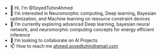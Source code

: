 - 👋 Hi, I’m @SoyedTuhinAhmed
- 👀 I’m interested in Neuromorphic computing, Deep learning, Bayesian optimization, and Machine learning on resource constraint devices
- 🌱 I’m currently exploring advanced Deep learning, bayesian neural network, and neuromorphic computing concepts for energy efficient inference
- 💞️ I’m looking to collaborate on Al Projects
- 📫 How to reach me ahmed.soyedtuhin@gmail.com

<!---
SoyedTuhinAhmed/SoyedTuhinAhmed is a ✨ special ✨ repository because its `README.md` (this file) appears on your GitHub profile.
You can click the Preview link to take a look at your changes.
--->
